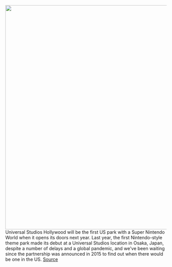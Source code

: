 <img src='https://cdn.vox-cdn.com/thumbor/HGnHnQAapZnqmEOWgH-sTTGlL7o=/0x0:2000x1215/1200x800/filters:focal(705x413:1025x733)/cdn.vox-cdn.com/uploads/chorus_image/image/70604926/SNW_Key_Art_2000.0.jpg' width='700px' /><br/>
Universal Studios Hollywood will be the first US park with a Super Nintendo World when it opens its doors next year. Last year, the first Nintendo-style theme park made its debut at a Universal Studios location in Osaka, Japan, despite a number of delays and a global pandemic, and we've been waiting since the partnership was announced in 2015 to find out when there would be one in the US.
<a href='https://www.theverge.com/2022/3/10/22971096/super-nintendo-world-america-universal-studios-hollywood-theme-park'> Source <a/>